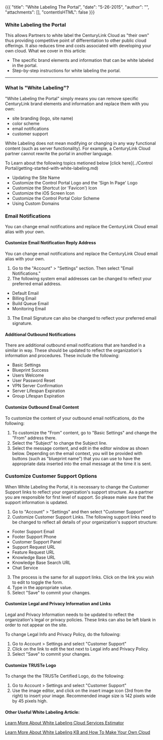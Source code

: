 {{{
  "title": "White Labeling The Portal",
  "date": "5-26-2015",
  "author": "",
  "attachments": [],
  "contentIsHTML": false
}}}

### White Labeling the Portal

This allows Partners to white label the CenturyLink Cloud as "their own" thus providing competitive point of differentiation to other public cloud offerings. It also reduces time and costs associated with developing your own cloud. What we cover in this article:

* The specific brand elements and information that can be white labeled in the portal.
* Step-by-step instructions for white labeling the portal.

---
### What Is "White Labeling"?

"White Labeling the Portal" simply means you can remove specific CenturyLink brand elements and information and replace them with you own:

* site branding (logo, site name)
* color scheme
* email notifications
* customer support

White Labeling does not mean modifying or changing in any way functional content (such as server functionality). For example, a CenturyLink Cloud partner cannot rewrite the portal in another language.

To Learn about the following topics metioned below [click here](../Control Portal/getting-started-with-white-labeling.md)
* Updating the Site Name
* Customize the Control Portal Logo and the 'Sign In Page' Logo
* Customize the Shortcut (or 'Favicon') Icon
* Customize the iOS Screen Icon
* Customize the Control Portal Color Scheme
* Using Custom Domains

### Email Notifications

You can change email notifications and replace the CenturyLink Cloud email alias with your own.

#### Customize Email Notification Reply Address

You can change email notifications and replace the CenturyLink Cloud email alias with your own.

1. Go to the "Account" > "Settings" section. Then select "Email Notifications."
2. The following system email addresses can be changed to reflect your preferred email address.
  * Default Email
  * Billing Email
  * Build Queue Email
  * Monitoring Email
3. The Email Signature can also be changed to reflect your preferred email signature.

#### Additional Outbound Notifications

There are additional outbound email notifications that are handled in a similar in way. These should be updated to reflect the organization's information and procedures. These include the following:

* Basic Settings
* Blueprint Success
* Users Welcome
* User Password Reset
* VPN Server Confirmation
* Server Lifespan Expiration
* Group Lifespan Expiration

#### Customize Outbound Email Content

To customize the content of your outbound email notifications, do the following:

1. To customize the "From" content, go to "Basic Settings" and change the "From" address there.
2. Select the "Subject" to change the Subject line.
3. Select the message content, and edit in the editor window as shown below. Depending on the email context, you will be provided with buttons (such as "blueprint name") that you can use to have the appropriate data inserted into the email message at the time it is sent.

### Customize Customer Support Options

When White Labeling the Portal, it is necessary to change the Customer Support links to reflect your organization's support structure. As a partner you are responsible for first level of support. So please make sure that the support information is updated.

1. Go to "Account" > "Settings" and then select "Customer Support"
2. Customize Customer Support Links. The following support links need to be changed to reflect all details of your organization's support structure:
  * Footer Support Email
  * Footer Support Phone
  * Customer Support Panel
  * Support Request URL
  * Feature Request URL
  * Knowledge Base URL
  * Knowledge Base Search URL
  * Chat Service
3. The process is the same for all support links. Click on the link you wish to edit to toggle the form.
4. Type in the appropriate value.
5. Select "Save" to commit your changes.

#### Customize Legal and Privacy Information and Links

Legal and Privacy Information needs to be updated to reflect the organization's legal or privacy policies. These links can also be left blank in order to not appear on the site.

To change Legal Info and Privacy Policy, do the following:
1. Go to Account > Settings and select "Customer Support"
2. Click on the link to edit the text next to Legal info and Privacy Policy.
3. Select "Save" to commit your changes.

#### Customize TRUSTe Logo

To change the the TRUSTe Certified Logo, do the following:

1. Go to Account > Settings and select "Customer Support"
2. Use the image editor, and click on the insert image icon (3rd from the right) to insert your image. Recommended image size is 142 pixels wide by 45 pixels high.

#### Other Useful White Labeling Article:

[Learn More About White Labeling Cloud Services Estimator](https://www.ctl.io/blog/post/cloud-services-estimator-now-open-source/)

[Learn More About White Labeling KB and How To Make Your Own Cloud](https://www.ctl.io/blog/post/take-control-channel-partners-and-enterprise-customers-can-make-our-cloud-their-own/)
